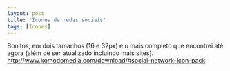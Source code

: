 ```yaml
---
layout: post
title: 'Ícones de redes sociais'
tags: [Ícones]
---
```


Bonitos, em dois tamanhos (16 e 32px) e o mais completo que encontrei até agora (além de ser atualizado incluindo mais sites).<br>
<http://www.komodomedia.com/download/#social-network-icon-pack>
